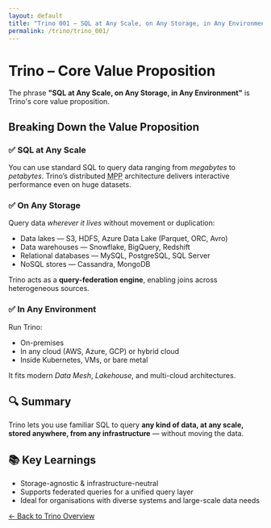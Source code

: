 ```yaml
---
layout: default
title: "Trino 001 – SQL at Any Scale, on Any Storage, in Any Environment"
permalink: /trino/trino_001/
---
```


<div class="container">
  <h1>Trino – Core Value Proposition</h1>

  <p>The phrase <strong>"SQL at Any Scale, on Any Storage, in Any Environment"</strong> is Trino's core value proposition.</p>

  <h2>Breaking Down the Value Proposition</h2>

  <h3>✅ SQL at Any Scale</h3>
  <p>You can use standard SQL to query data ranging from <em>megabytes</em> to <em>petabytes</em>. Trino’s distributed <abbr title="Massively Parallel Processing">MPP</abbr> architecture delivers interactive performance even on huge datasets.</p>

  <h3>✅ On Any Storage</h3>
  <p>Query data <em>wherever it lives</em> without movement or duplication:</p>
  <ul>
    <li>Data lakes — S3, HDFS, Azure Data Lake (Parquet, ORC, Avro)</li>
    <li>Data warehouses — Snowflake, BigQuery, Redshift</li>
    <li>Relational databases — MySQL, PostgreSQL, SQL Server</li>
    <li>NoSQL stores — Cassandra, MongoDB</li>
  </ul>
  <p>Trino acts as a <strong>query-federation engine</strong>, enabling joins across heterogeneous sources.</p>

  <h3>✅ In Any Environment</h3>
  <p>Run Trino:</p>
  <ul>
    <li>On-premises</li>
    <li>In any cloud (AWS, Azure, GCP) or hybrid cloud</li>
    <li>Inside Kubernetes, VMs, or bare metal</li>
  </ul>
  <p>It fits modern <em>Data Mesh</em>, <em>Lakehouse</em>, and multi-cloud architectures.</p>

  <h2>🔍 Summary</h2>
  <p>Trino lets you use familiar SQL to query <strong>any kind of data, at any scale, stored anywhere, from any infrastructure</strong> — without moving the data.</p>

  <h2>📚 Key Learnings</h2>
  <ul>
    <li>Storage-agnostic &amp; infrastructure-neutral</li>
    <li>Supports federated queries for a unified query layer</li>
    <li>Ideal for organisations with diverse systems and large-scale data needs</li>
  </ul>

  <p class="text-center mt-2"><a class="back-link" href="/trino/">&larr; Back to Trino Overview</a></p>
</div>